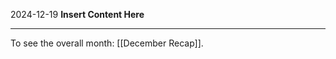 2024-12-19
__Insert Content Here__
_______________________
To see the overall month: [[December Recap]].